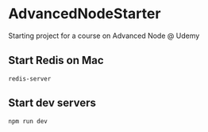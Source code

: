 # AdvancedNodeStarter

Starting project for a course on Advanced Node @ Udemy

## Start Redis on Mac

`redis-server`

## Start dev servers

`npm run dev`
